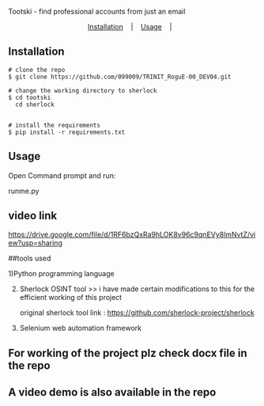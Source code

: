 <p align=center>

Tootski -  find professional accounts from just an email  
</p>

<p align="center">
  <a href="#installation">Installation</a>
  &nbsp;&nbsp;&nbsp;|&nbsp;&nbsp;&nbsp;
  <a href="#usage">Usage</a>
  &nbsp;&nbsp;&nbsp;|&nbsp;&nbsp;&nbsp;
  
</p>

<p align="center">

</a>
</p>


## Installation

```console
# clone the repo
$ git clone https://github.com/099009/TRINIT_RoguE-00_DEV04.git

# change the working directory to sherlock
$ cd tootski
  cd sherlock
	

# install the requirements
$ pip install -r requirements.txt
```

## Usage

Open Command prompt and run:

runme.py

## video link

https://drive.google.com/file/d/1RF6bzQxRa9hLOK8v96c9qnEVy8lmNvtZ/view?usp=sharing

##tools used

1)Python programming language

2) Sherlock OSINT tool >> i have made certain modifications to this for the efficient working of this project

   original sherlock tool link : https://github.com/sherlock-project/sherlock

3) Selenium web automation framework

## For working of the project plz check docx file in the repo

## A video demo is also available in the repo

